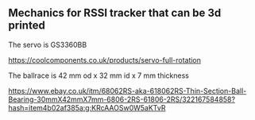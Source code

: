 
Mechanics for RSSI tracker that can be 3d printed
-------------------------------------------------


The servo is GS3360BB

https://coolcomponents.co.uk/products/servo-full-rotation


The ballrace is 42 mm od x 32 mm id x 7 mm thickness

https://www.ebay.co.uk/itm/68062RS-aka-618062RS-Thin-Section-Ball-Bearing-30mmX42mmX7mm-6806-2RS-61806-2RS/322167584858?hash=item4b02af385a:g:KRcAAOSw0W5aKTvR
